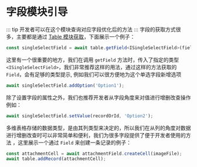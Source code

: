 # 字段模块引导
::: tip 
开发者可以在这个模块查询对应字段优化后的方法
:::
字段的获取方式很多，主要都是通过 [Table 模块获取](../table)，下面展示一个例子：
```typescript
const singleSelectField = await table.getField<ISingleSelectField>(fieldNameOrId);
```
这里有一个很重要的地方，我们在调用 `getField` 方法时，传入了指定的类型 `<ISingleSelectField>`，我们非常推荐这样的用法，通过这样的方法获取的 `Field`，会有足够的类型提示,
例如我们可以很方便地为这个单选字段新增选项
```typescript
await singleSelectField.addOption('Option1');
```
除了设置字段的属性之外，我们也推荐开发者从字段角度来对值进行增删改查操作例如：
```typescript
await singleSelectField.setValue(recordOrId, 'Option2');
```
多维表格存储的数据类型，是由其列类型来决定的，所以我们在从列的角度对数据进行增删改查时可以非常简单和便利，我们为很多字段提供了便于开发者使用的方法
，这里展示一个通过 `Field` 来创建一条记录的例子：
```typescript
const attachmentCell = await attachmentField.createCell(imageFile);
await table.addRecord(attachmentCell);
```
